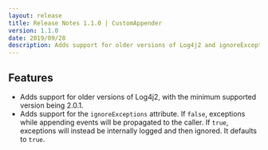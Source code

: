 ```yaml
---
layout: release
title: Release Notes 1.1.0 | CustomAppender
version: 1.1.0
date: 2019/09/28
description: Adds support for older versions of Log4j2 and ignoreExceptions attribute.
---
```


## Features

* Adds support for older versions of Log4j2, with the minimum supported version being 2.0.1.
* Adds support for the `ignoreExceptions` attribute. If `false`, exceptions while appending events will be propagated to the caller. If `true`, exceptions will instead be internally logged and then ignored. It defaults to `true`.
